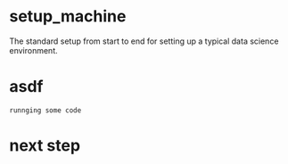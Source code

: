 # setup_machine
The standard setup from start to end for setting up a typical data science environment.  

# asdf
`runnging some code`

# next step
